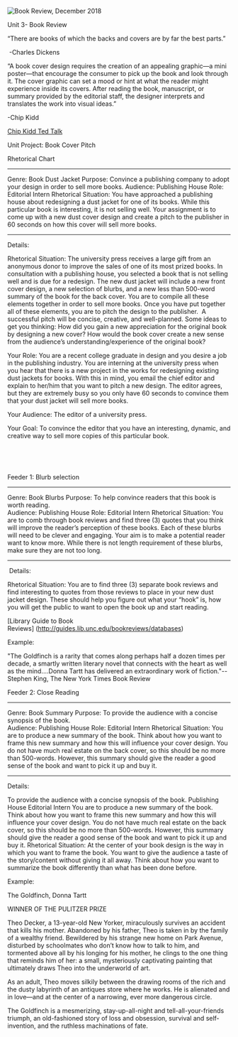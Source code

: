 ![Book Review, December 2018](assets/br.jpg?raw=true "Book Review")



Unit 3- Book Review

“There are books of which the backs and covers are by far the best parts.”

 -Charles Dickens

“A book cover design requires the creation of an appealing graphic—a mini poster—that encourage the consumer to pick up the book and look through it. The cover graphic can set a mood or hint at what the reader might experience inside its covers. After reading the book, manuscript, or summary provided by the editorial staff, the designer interprets and translates the work into visual ideas.”

-Chip Kidd


[Chip Kidd Ted Talk](https://www.ted.com/talks/chip_kidd_designing_books_is_no_laughing_matter_ok_it_is?language=en)




Unit Project: Book Cover Pitch


Rhetorical Chart

---
Genre: Book Dust Jacket
Purpose: Convince a publishing company to adopt your design in order to sell more books.
Audience: Publishing House
Role: Editorial Intern
Rhetorical Situation: You have approached a publishing house about redesigning a dust jacket for one of its books. While this particular book is interesting, it is not selling well. Your assignment is to come up with a new dust cover design and create a pitch to the publisher in 60 seconds on how this cover will sell more books.

---

Details:

Rhetorical Situation: The university press receives a large gift from an anonymous donor to improve the sales of one of its most prized books. In consultation with a publishing house, you selected a book that is not selling well and is due for a redesign. The new dust jacket will include a new front cover design, a new selection of blurbs, and a new less than 500-word summary of the book for the back cover. You are to compile all these elements together in order to sell more books. Once you have put together all of these elements, you are to pitch the design to the publisher.  A successful pitch will be concise, creative, and well-planned. Some ideas to get you thinking: How did you gain a new appreciation for the original book by designing a new cover? How would the book cover create a new sense from the audience’s understanding/experience of the original book?

Your Role: You are a recent college graduate in design and you desire a job in the publishing industry. You are interning at the university press when you hear that there is a new project in the works for redesigning existing dust jackets for books. With this in mind, you email the chief editor and explain to her/him that you want to pitch a new design. The editor agrees, but they are extremely busy so you only have 60 seconds to convince them that your dust jacket will sell more books.

Your Audience: The editor of a university press.

Your Goal: To convince the editor that you have an interesting, dynamic, and creative way to sell more copies of this particular book.

 

 

Feeder 1: Blurb selection


---
Genre: Book Blurbs
Purpose: To help convince readers that this book is worth reading.	
Audience: Publishing House
Role: Editorial Intern
Rhetorical Situation: You are to comb through book reviews and find three (3) quotes that you think will improve the reader’s perception of these books. Each of these blurbs will need to be clever and engaging. Your aim is to make a potential reader want to know more. While there is not length requirement of these blurbs, make sure they are not too long.

---


 Details:

Rhetorical Situation: You are to find three (3) separate book reviews and find interesting to quotes from those reviews to place in your new dust jacket design. These should help you figure out what your “hook” is, how you will get the public to want to open the book up and start reading.

[Library Guide to Book Reviews] (http://guides.lib.unc.edu/bookreviews/databases)

Example:

"The Goldfinch is a rarity that comes along perhaps half a dozen times per decade, a smartly written literary novel that connects with the heart as well as the mind....Donna Tartt has delivered an extraordinary work of fiction."--Stephen King, The New York Times Book Review




Feeder 2: Close Reading


---
Genre: Book Summary
Purpose: To provide the audience with a concise synopsis of the book.	
Audience: Publishing House
Role: Editorial Intern
Rhetorical Situation: You are to produce a new summary of the book. Think about how you want to frame this new summary and how this will influence your cover design. You do not have much real estate on the back cover, so this should be no more than 500-words. However, this summary should give the reader a good sense of the book and want to pick it up and buy it.

---


Details:

To provide the audience with a concise synopsis of the book.	Publishing House	Editorial Intern	You are to produce a new summary of the book. Think about how you want to frame this new summary and how this will influence your cover design. You do not have much real estate on the back cover, so this should be no more than 500-words. However, this summary should give the reader a good sense of the book and want to pick it up and buy it.
Rhetorical Situation: At the center of your book design is the way in which you want to frame the book. You want to give the audience a taste of the story/content without giving it all away. Think about how you want to summarize the book differently than what has been done before.

Example:

The Goldfinch, Donna Tartt

WINNER OF THE PULITZER PRIZE

Theo Decker, a 13-year-old New Yorker, miraculously survives an accident that kills his mother. Abandoned by his father, Theo is taken in by the family of a wealthy friend. Bewildered by his strange new home on Park Avenue, disturbed by schoolmates who don’t know how to talk to him, and tormented above all by his longing for his mother, he clings to the one thing that reminds him of her: a small, mysteriously captivating painting that ultimately draws Theo into the underworld of art.

As an adult, Theo moves silkily between the drawing rooms of the rich and the dusty labyrinth of an antiques store where he works. He is alienated and in love—and at the center of a narrowing, ever more dangerous circle.

The Goldfinch is a mesmerizing, stay-up-all-night and tell-all-your-friends triumph, an old-fashioned story of loss and obsession, survival and self-invention, and the ruthless machinations of fate.


